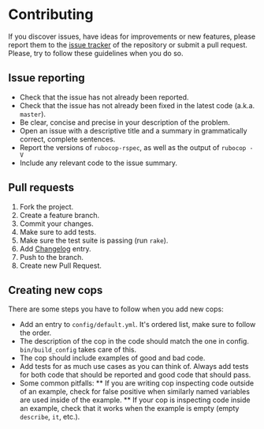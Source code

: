 # Contributing

If you discover issues, have ideas for improvements or new features,
please report them to the [issue tracker][1] of the repository or
submit a pull request. Please, try to follow these guidelines when you
do so.

## Issue reporting

* Check that the issue has not already been reported.
* Check that the issue has not already been fixed in the latest code
  (a.k.a. `master`).
* Be clear, concise and precise in your description of the problem.
* Open an issue with a descriptive title and a summary in grammatically correct,
  complete sentences.
* Report the versions of `rubocop-rspec`, as well as the output of `rubocop -V`
* Include any relevant code to the issue summary.

## Pull requests
1. Fork the project.
2. Create a feature branch.
3. Commit your changes.
4. Make sure to add tests.
5. Make sure the test suite is passing (run `rake`).
6. Add [Changelog](../blob/master/CHANGELOG.md) entry.
7. Push to the branch.
8. Create new Pull Request.

## Creating new cops
There are some steps you have to follow when you add new cops:
* Add an entry to `config/default.yml`. It's ordered list, make sure to follow the order.
* The description of the cop in the code should match the one in config. `bin/build_config` takes care of this.
* The cop should include examples of good and bad code.
* Add tests for as much use cases as you can think of. Always add tests for both code that should be reported and good code that should pass.
* Some common pitfalls:
** If you are writing cop inspecting code outside of an example, check for false positive when similarly named variables are used inside of the example.
** If your cop is inspecting code inside an example, check that it works when the example is empty (empty `describe`, `it`, etc.).

[1]: https://github.com/backus/rubocop-rspec/issues

